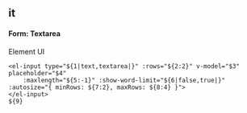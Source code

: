 ## it
#### Form: Textarea
Element UI <el-input type="text,textarea">
```
<el-input type="${1|text,textarea|}" :rows="${2:2}" v-model="$3" placeholder="$4" 
	:maxlength="${5:-1}" :show-word-limit="${6|false,true|}" :autosize="{ minRows: ${7:2}, maxRows: ${8:4} }">
</el-input>
${9}
```